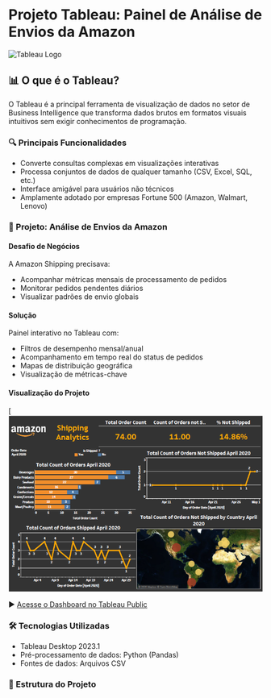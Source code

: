 # Projeto Tableau: Painel de Análise de Envios da Amazon

![Tableau Logo](https://upload.wikimedia.org/wikipedia/commons/4/4b/Tableau_Logo.png)

## 📊 O que é o Tableau?
O Tableau é a principal ferramenta de visualização de dados no setor de Business Intelligence que transforma dados brutos em formatos visuais intuitivos sem exigir conhecimentos de programação.

### 🔍 Principais Funcionalidades
- Converte consultas complexas em visualizações interativas
- Processa conjuntos de dados de qualquer tamanho (CSV, Excel, SQL, etc.)
- Interface amigável para usuários não técnicos
- Amplamente adotado por empresas Fortune 500 (Amazon, Walmart, Lenovo)

### 🚀 Projeto: Análise de Envios da Amazon

#### Desafio de Negócios
A Amazon Shipping precisava:
- Acompanhar métricas mensais de processamento de pedidos
- Monitorar pedidos pendentes diários
- Visualizar padrões de envio globais

#### Solução
Painel interativo no Tableau com:
- Filtros de desempenho mensal/anual
- Acompanhamento em tempo real do status de pedidos
- Mapas de distribuição geográfica
- Visualização de métricas-chave

#### Visualização do Projeto
[![Dashboard Preview](https://github.com/Felipe30chaves/An-lise-de-Envio-da-Amazon-Visualiza-o-de-Dados-no-Tableau/blob/main/image/Amazon%20Shipping%20Analytics%20Image.PNG)

▶️ [Acesse o Dashboard no Tableau Public](https://public.tableau.com/app/profile/felipe.menezes.chaves/viz/AmazonShippingAnalytics_17517523028950/Dashboard1)

### 🛠️ Tecnologias Utilizadas
- Tableau Desktop 2023.1
- Pré-processamento de dados: Python (Pandas)
- Fontes de dados: Arquivos CSV

### 📂 Estrutura do Projeto

